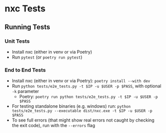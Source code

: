 # nxc Tests
## Running Tests
### Unit Tests
* Install nxc (either in venv or via Poetry)
* Run `pytest` (or `poetry run pytest`)

### End to End Tests
* Install nxc (either in venv or via Poetry): `poetry install --with dev`
* Run `python tests/e2e_tests.py -t $IP -u $USER -p $PASS`, with optional `-k` parameter
  * Poetry: `poetry run python tests/e2e_tests.py -t $IP -u $USER -p $PASS`
* For testing standalone binaries (e.g. windows) run: `python tests/e2e_tests.py --executable dist/nxc.exe -t $IP -u $USER -p $PASS`
* To see full errors (that might show real errors not caught by checking the exit code), run with the `--errors` flag